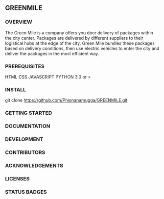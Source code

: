 ## GREENMILE

### OVERVIEW

The Green Mile is a company offers you door delivery of packages within the city center. Packages are delivered by different suppliers to their logistical hubs at the edge of the city. Green Mile bundles these packages based on delivery conditions, then use electric vehicles to enter the city and deliver the packages in the most efficient way.

### PREREQUISITES

HTML
CSS
JAVASCRIPT
PYTHON 3.0 or >

### INSTALL

git clone https://github.com/Phionanamugga/GREENMILE.git


### GETTING STARTED


### DOCUMENTATION


### DEVELOPMENT


### CONTRIBUTORS


### ACKNOWLEDGEMENTS


### LICENSES

### STATUS BADGES